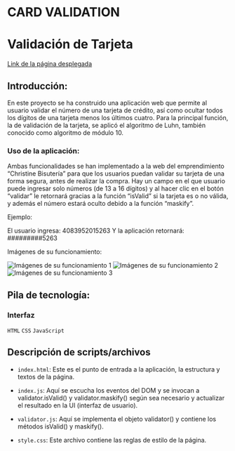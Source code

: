 # CARD VALIDATION

# Validación de Tarjeta

[Link de la página desplegada](https://alextina.github.io/DEV003-card-validation/)

## Introducción:

En este proyecto se ha construido una aplicación web que permite al usuario validar el número de una tarjeta de crédito, así como ocultar todos los dígitos de una tarjeta menos los últimos cuatro.
Para la principal función, la de validación de la tarjeta, se aplicó el algoritmo de Luhn, también conocido como algoritmo de módulo 10.

### Uso de la aplicación:

Ambas funcionalidades se han implementado a la web del emprendimiento “Christine Bisutería” para que los usuarios puedan validar su tarjeta de una forma segura, antes de realizar la compra. 
Hay un campo en el que usuario puede ingresar solo números (de 13 a 16 dígitos) y al hacer clic en el botón “validar” le retornará gracias a la función “isValid” si la tarjeta es o no válida, y además el número estará oculto debido a la función “maskify”.

Ejemplo: 

El usuario ingresa: 4083952015263
Y la aplicación retornará:  #########5263

Imágenes de su funcionamiento:

![Imágenes de su funcionamiento 1](https://i.postimg.cc/XvZ5wWQz/card-validation-ACCA-1.png)
![Imágenes de su funcionamiento 2](https://i.postimg.cc/htZxzvbm/card-validation-ACCA-2.png)
![Imágenes de su funcionamiento 3](https://i.postimg.cc/q793wFFM/card-validation-ACCA-3.png)

## Pila de tecnología:

### Interfaz

`HTML` `CSS` `JavaScript`

## Descripción de scripts/archivos

* `index.html`: Este es el punto de entrada a la aplicación, la estructura y textos de la página.

* `index.js`: Aquí se escucha los eventos del DOM y se invocan a validator.isValid() y validator.maskify() según sea necesario y actualizar el resultado en la UI (interfaz de usuario). 

* `validator.js`: Aquí se implementa el objeto validator() y contiene los métodos isValid() y maskify().

* `style.css`: Este archivo contiene las reglas de estilo de la página.

